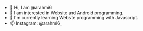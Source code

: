 - 👋 Hi, I am @arahmi6
- 👀 I am interested in Website and Android programming.
- 🌱 I'm currently learning Website programming with Javascript.
- 📫 Instagram: @arahmi6_

<!---
- 💞️ I want to collaborate on ...
arahmi6/arahmi6 is a ✨ special ✨ repository because its `README.md` (this file) appears on your GitHub profile.
You can click the Preview link to take a look at your changes.
--->
